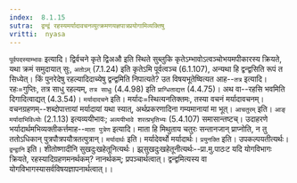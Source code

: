```yaml
---
index:  8.1.15
sutra:  द्वन्द्वं रहस्यमर्यादावचनव्युत्क्रमणयज्ञपात्रप्रयोगामिव्यक्तिषु
vritti:  nyasa
---
```


`पूर्वपदस्याम्भावः` इत्यादि। द्विर्वचने कृते द्विअऔ इति स्थिते सुब्लुकि कृतेऽम्भावोऽत्वञ्चोभयमपीकारस्य क्रियते, यथा क्रमं समुदायात् सुः, `अतोऽम्` (7.1.24) इति कृतेऽमि पूर्वत्वञ्च (6.1.107), अन्यथा हि द्वन्द्वसिति रूपं त सिध्येत्। किं पुनरेदेषु रहल्यादिदाच्येषु द्वन्द्वमिति निपात्यते? उत विषयभूतेष्वित्यत आह--`तत्र` इत्यादि। रहः=गुप्तिः, तत्र साधु रहल्यम्, `तत्र साधुः` (4.4.98) इति `प्राग्धिताद्यत्त` (4.4.75)। अथ वा--रहसि भवमिति दिगादित्वाद्यत् (4.3.54)। `मर्यादादचने` इति। मर्यादः=स्थित्यनतिक्तमः, तस्या वचनं मर्यादावचनम्। वचनग्रहणम्--शब्दोपात्तायां मर्यादायां यथा स्यात्, अर्थप्रकरणादिना गम्यमानायां मा भूत्। `आचतुरम्` इति। `आङ् मर्यादाभिविध्योः` (2.1.13) इत्यव्ययीभावः; `अव्ययीभावे शरत्प्रभृतिभ्यः` (5.4.107) समासान्तष्टच्। उदाहरणे भर्यादार्थमभिव्यक्तीकर्त्तमाह--`माता पुत्रेण` इत्यादि। माता हि मिथुताय चतुरः सन्तानजान् प्राप्नोति, न तु ततोऽधिकान् पुत्रपौत्रपयौत्रतत्पुत्रान्। `मर्यादार्थः` इति। मर्यादेवर्थो मर्यादार्थः। `प्रयुनक्ति` इति। उपकल्पयतीत्यर्थः। `द्वन्द्वानि` इति। शीतोष्णादीनि सुखदुःखहेतूनित्यर्थः। झ्र्सुखदुःखहेतूनीत्यर्थः--प्रा.मु.पाठःट यदि योगविभागः क्रियते, रहस्यादिग्रहणमनर्थकम्? नानर्थकम्; प्रपञ्चार्थत्वात्। द्वन्द्वमित्यस्य वा योगविभागस्यासर्वविषयज्ञापनार्थत्वात्।।

